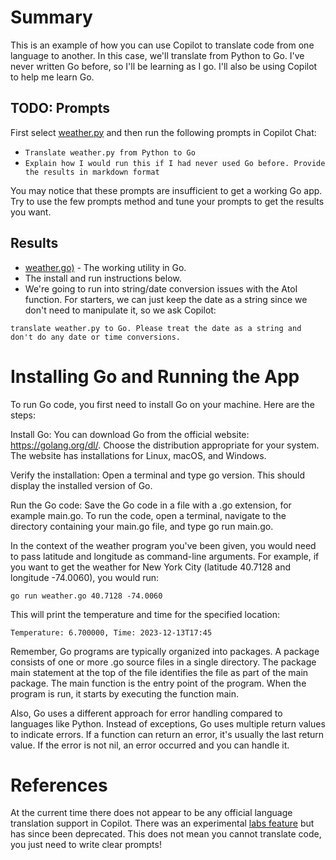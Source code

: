 # Summary

This is an example of how you can use Copilot to translate code from one language to another. In this case, we'll translate from Python to Go.
I've never written Go before, so I'll be learning as I go. I'll also be using Copilot to help me learn Go.

## TODO: Prompts

First select [weather.py](../api/weather.py) and then run the following prompts in Copilot Chat:

* `Translate weather.py from Python to Go`
* `Explain how I would run this if I had never used Go before. Provide the results in markdown format`

You may notice that these prompts are insufficient to get a working Go app. Try to use the few prompts method and tune your prompts to get the results you want.

## Results

* [weather.go)](./weather.go) - The working utility in Go.
* The install and run instructions below.
* We're going to run into string/date conversion issues with the AtoI function. For starters, we can just keep the date as a string since we don't need to manipulate it, so we ask Copilot:

```
translate weather.py to Go. Please treat the date as a string and don't do any date or time conversions.
```

# Installing Go and Running the App

To run Go code, you first need to install Go on your machine. Here are the steps:

Install Go: You can download Go from the official website: https://golang.org/dl/. Choose the distribution appropriate for your system. The website has installations for Linux, macOS, and Windows.

Verify the installation: Open a terminal and type go version. This should display the installed version of Go.

Run the Go code: Save the Go code in a file with a .go extension, for example main.go. To run the code, open a terminal, navigate to the directory containing your main.go file, and type go run main.go.

In the context of the weather program you've been given, you would need to pass latitude and longitude as command-line arguments. For example, if you want to get the weather for New York City (latitude 40.7128 and longitude -74.0060), you would run:

`go run weather.go 40.7128 -74.0060`

This will print the temperature and time for the specified location:

```
Temperature: 6.700000, Time: 2023-12-13T17:45
```

Remember, Go programs are typically organized into packages. A package consists of one or more .go source files in a single directory. The package main statement at the top of the file identifies the file as part of the main package. The main function is the entry point of the program. When the program is run, it starts by executing the function main.

Also, Go uses a different approach for error handling compared to languages like Python. Instead of exceptions, Go uses multiple return values to indicate errors. If a function can return an error, it's usually the last return value. If the error is not nil, an error occurred and you can handle it.

# References

At the current time there does not appear to be any official language translation support in Copilot. There was an experimental [labs feature](https://githubnext.com/projects/copilot-labs) but has since been deprecated. This does not mean you cannot translate code, you just need to write clear prompts!